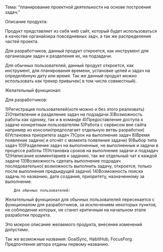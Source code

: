Тема: 
“планирование проектной деятельности на основе построения задач.”

Описание продукта:

Продукт представляет из себя web сайт, который будет использоваться в качестве 	органайзера повседневных задч, а так же распределения частей проекта. 


Для разработчиков, данный продукт откроется, как инструмент для организации задач и разделения их, на подзадачи. 


Для обычных пользователей, данный продукт откроется, как инструмент, для планирования времени, установке целей и задач на определённую дату или время. Так же данный продукт можно использовать как трекер привычек( в том числе совместный). 


Желательный функционал:


Для разработчиков:

1)Регистрация пользователей(хотя можно и без этого реализвать)
2)Отвитвление и разделение задач на подзадачи
3)Возможность работы как одному, так и в команде
4)Предоставление доступа к задаче конкретным пользователям
5)Работа с сервисом вне сайта например из консоли(предполагает отдельную ветвь разработки)
6)Установка приоритета задач
7)Срок на выполнение задач
8)Время появление задачи( и отсчёт с момента появления задачи)
9)Выбор типа задач
10)Разделение задач на выполненные, не выполненные и задачи в процессе работы
11)Установка сроков на выполнение задачи и подзадач
12)Написание комментариев к заданию, так же отдельный чат к каждой задаче
13)Возможность сделать выполнение подзадач последовательно( возможность выполнить задачу, откроется, только после выполнения предъидущей задачи)
14)Возможность поиска задачь по названию, дате создания, приоритету, назначенному за выполнение.


		Для обычных пользователей:

Желательный функционал для обычных пользователей пересекается с 	функционалом для разработчиков, за исключением некоторых пунктов, не 	соблюдение которых, не станет критичным на начальном этапе разработки 	продукта.
		

Это мокрое описание желаемого продукта, внесение изменений допустимо.

Так же возможные названия:
GoalSync, HabitHub, FocusForg. Предпочтения автора отданы первому названию.